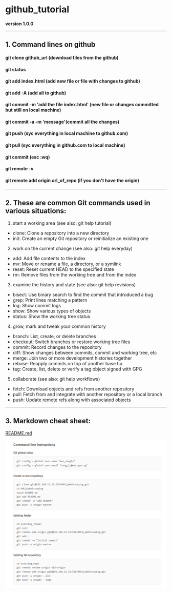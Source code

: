 # github_tutorial

**version 1.0.0**

---

## 1.	Command lines on github

#### git clone github_url (download files from the github)
#### git status
#### git add index.html (add new file or file with changes to github)
#### git add -A (add all to github)
#### git commit -m 'add the file index.html' (new file or changes committed but still on local machine)
#### git commit -a -m 'message'(commit all the changes)
#### git push (syc everything in local machine to github.com)
#### git pull (syc everything in github.com to local machine)
#### git commit (esc :wq)
#### git remote -v
#### git remote add origin url_of_repo (if you don't have the origin)


---

## 2.	These are common Git commands used in various situations:

1. start a working area (see also: git help tutorial)
* clone:	Clone a repository into a new directory
* init:		Create an empty Git repository or reinitialize an existing one

2. work on the current change (see also: git help everyday)
* add: 		Add file contents to the index
* mv:		Move or rename a file, a directory, or a symlink
* reset:	Reset current HEAD to the specified state
* rm:		Remove files from the working tree and from the index

3. examine the history and state (see also: git help revisions)
* bisect:	Use binary search to find the commit that introduced a bug
* grep:		Print lines matching a pattern
* log:		Show commit logs
* show:		Show various types of objects
* status:	Show the working tree status

4. grow, mark and tweak your common history
* branch:	List, create, or delete branches
* checkout:	Switch branches or restore working tree files
* commit:	Record changes to the repository
* diff:		Show changes between commits, commit and working tree, etc
* merge:	Join two or more development histories together
* rebase:	Reapply commits on top of another base tip
* tag:		Create, list, delete or verify a tag object signed with GPG

5. collaborate (see also: git help workflows)
* fetch:	Download objects and refs from another repository
* pull:		Fetch from and integrate with another repository or a local branch
* push:		Update remote refs along with associated objects


---

## 3. Markdown cheat sheet:

[README.md](https://github.com/adam-p/markdown-here/wiki/Markdown-Here-Cheatsheet)

![quick git command](https://github.com/StanleySongPro/github_tutorial/blob/master/image001.png "Quick Git command")






